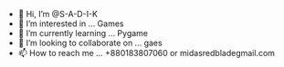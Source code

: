 - 👋 Hi, I’m @S-A-D-I-K
- 👀 I’m interested in ... Games
- 🌱 I’m currently learning ... Pygame
- 💞️ I’m looking to collaborate on ... gaes 
- 📫 How to reach me ... +880183807060 or midasredbladegmail.com

<!---
S-A-D-I-K/S-A-D-I-K is a ✨ special ✨ repository because its `README.md` (this file) appears on your GitHub profile.
You can click the Preview link to take a look at your changes.
--->
